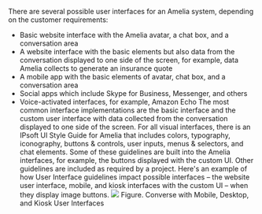 There are several possible user interfaces for an Amelia system, depending on the customer requirements:
-   Basic website interface with the Amelia avatar, a chat box, and a conversation area
-   A website interface with the basic elements but also data from the conversation displayed to one side of the screen, for example, data Amelia collects to generate an insurance quote
-   A mobile app with the basic elements of avatar, chat box, and a conversation area
-   Social apps which include Skype for Business, Messenger, and others
-   Voice-activated interfaces, for example, Amazon Echo
The most common interface implementations are the basic interface and the custom user interface with data collected from the conversation displayed to one side of the screen.
For all visual interfaces, there is an IPsoft UI Style Guide for Amelia that includes colors, typography, iconography, buttons & controls, user inputs, menus & selectors, and chat elements. Some of these guidelines are built into the Amelia interfaces, for example, the buttons displayed with the custom UI. Other guidelines are included as required by a project.
Here's an example of how User Interface guidelines impact possible interfaces – the website user interface, mobile, and kiosk interfaces with the custom UI – when they display image buttons.
![](attachments/11940474/25462819.png)
Figure. Converse with Mobile, Desktop, and Kiosk User Interfaces

